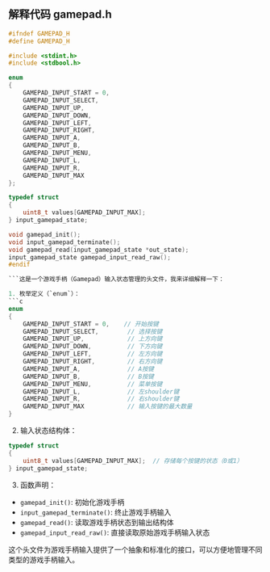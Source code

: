 ## 解释代码 gamepad.h
```h
#ifndef GAMEPAD_H
#define GAMEPAD_H

#include <stdint.h>
#include <stdbool.h>

enum
{
    GAMEPAD_INPUT_START = 0,
    GAMEPAD_INPUT_SELECT,
    GAMEPAD_INPUT_UP,
    GAMEPAD_INPUT_DOWN,
    GAMEPAD_INPUT_LEFT,
    GAMEPAD_INPUT_RIGHT,
    GAMEPAD_INPUT_A,
    GAMEPAD_INPUT_B,
    GAMEPAD_INPUT_MENU,
    GAMEPAD_INPUT_L,
    GAMEPAD_INPUT_R,
    GAMEPAD_INPUT_MAX
};

typedef struct
{
    uint8_t values[GAMEPAD_INPUT_MAX];
} input_gamepad_state;

void gamepad_init();
void input_gamepad_terminate();
void gamepad_read(input_gamepad_state *out_state);
input_gamepad_state gamepad_input_read_raw();
#endif

```这是一个游戏手柄（Gamepad）输入状态管理的头文件，我来详细解释一下：

1. 枚举定义（`enum`）：
```c
enum
{
    GAMEPAD_INPUT_START = 0,    // 开始按键
    GAMEPAD_INPUT_SELECT,        // 选择按键
    GAMEPAD_INPUT_UP,            // 上方向键
    GAMEPAD_INPUT_DOWN,          // 下方向键
    GAMEPAD_INPUT_LEFT,          // 左方向键
    GAMEPAD_INPUT_RIGHT,         // 右方向键
    GAMEPAD_INPUT_A,             // A按键
    GAMEPAD_INPUT_B,             // B按键
    GAMEPAD_INPUT_MENU,          // 菜单按键
    GAMEPAD_INPUT_L,             // 左shoulder键
    GAMEPAD_INPUT_R,             // 右shoulder键
    GAMEPAD_INPUT_MAX            // 输入按键的最大数量
}
```

2. 输入状态结构体：
```c
typedef struct
{
    uint8_t values[GAMEPAD_INPUT_MAX];  // 存储每个按键的状态（0或1）
} input_gamepad_state;
```

3. 函数声明：
- `gamepad_init()`: 初始化游戏手柄
- `input_gamepad_terminate()`: 终止游戏手柄输入
- `gamepad_read()`: 读取游戏手柄状态到输出结构体
- `gamepad_input_read_raw()`: 直接读取原始游戏手柄输入状态

这个头文件为游戏手柄输入提供了一个抽象和标准化的接口，可以方便地管理不同类型的游戏手柄输入。